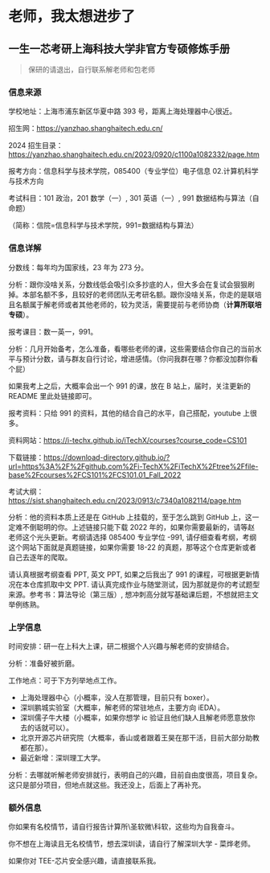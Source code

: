 # 老师，我太想进步了
## 一生一芯考研上海科技大学非官方专硕修炼手册
> 保研的请退出，自行联系解老师和包老师

### 信息来源

学校地址：上海市浦东新区华夏中路 393 号，距离上海处理器中心很近。

招生网：https://yanzhao.shanghaitech.edu.cn/

2024 招生目录：https://yanzhao.shanghaitech.edu.cn/2023/0920/c1100a1082332/page.htm

报考方向：信息科学与技术学院，085400（专业学位）电子信息 02.计算机科学与技术方向

考试科目：101 政治，201 数学（一）, 301 英语（一）, 991 数据结构与算法（自命题）

（简称：信院=信息科学与技术学院，991=数据结构与算法）

### 信息详解  

分数线：每年均为国家线，23 年为 273 分。

分析：跟你没啥关系，分数线低会吸引众多抄底的人，但大多会在复试会狠狠刷掉。本部名额不多，且较好的老师团队无考研名额。跟你没啥关系，你走的是联培且名额属于解老师或者其他老师的，较为灵活，需要提前与老师协商（**计算所联培专硕**）。

报考课目：数一英一，991。

分析：几月开始备考，怎么准备，看哪些老师的课，这些需要结合你自己的当前水平与预计分数，请与群友自行讨论，增进感情。（你问我群在哪？你都没加群你看个屁）

如果我考上之后，大概率会出一个 991 的课，放在 B 站上，届时，关注更新的 README 里此处链接即可。

报考资料：只给 991 的资料，其他的结合自己的水平，自己搭配，youtube 上很多。

资料网站：https://i-techx.github.io/iTechX/courses?course_code=CS101

下载链接：https://download-directory.github.io/?url=https%3A%2F%2Fgithub.com%2Fi-TechX%2FiTechX%2Ftree%2Ffile-base%2Fcourses%2FCS101%2FCS101.01_Fall_2022

考试大纲：https://sist.shanghaitech.edu.cn/2023/0913/c7340a1082114/page.htm

分析：他的资料本质上还是在 GitHub 上挂载的，至于怎么跳到 GitHub 上，这一定难不倒聪明的你。上述链接只能下载 2022 年的，如果你需要最新的，请等赵老师这个光头更新。考纲请选择 085400 专业学位 -991, 请仔细查看考纲，考纲这个网站下面就是真题链接，如果你需要 18-22 的真题，那等这个仓库更新或者自己去逐年的爬取。

请认真根据考纲查看 PPT, 英文 PPT, 如果之后我出了 991 的课程，可根据更新情况在本仓库抓取中文 PPT. 请认真完成作业与随堂测试，因为那就是你的考试题型来源。参考书：算法导论（第三版）, 想冲刺高分就写基础课后题，不想就把主文举例练熟。

### 上学信息

时间安排：研一在上科大上课，研二根据个人兴趣与解老师的安排结合。

分析：准备好被折磨。

工作地点：可于下方列举地点工作。

* 上海处理器中心（小概率，没人在那管理，目前只有 boxer）。
* 深圳鹏城实验室（大概率，解老师的常驻地点，主要方向 iEDA）。
* 深圳儒子牛大楼（小概率，如果你想学 ic 验证且他们缺人且解老师愿意放你去的话就可以）。
* 北京开源芯片研究院（大概率，香山或者跟着王昊在那干活，目前大部分助教都在那）。
* 最近新增：深圳理工大学。

分析：去哪就听解老师安排就行，表明自己的兴趣，目前自由度很高，项目复杂。这只是部分项目，但地点就这些。我还没上，后面上了再补充。

### 额外信息
你如果有名校情节，请自行报告计算所\圣软微\科软，这些均为自我奋斗。

你不想在上海读且无名校情节，想去深圳读，请自行了解深圳大学 - 菜烨老师。

如果你对 TEE-芯片安全感兴趣，请直接联系我。
